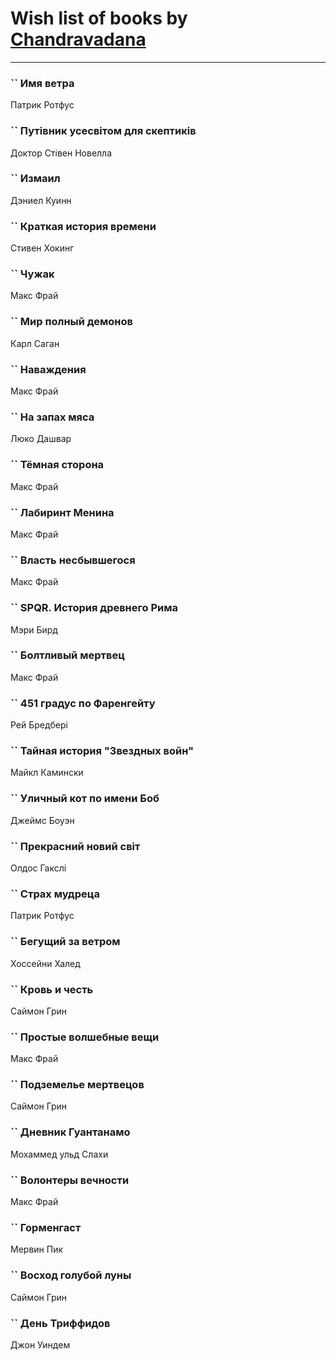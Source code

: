 # Wish list of books by [Chandravadana](https://plus.google.com/105866022348292919948)
---

### `` Имя ветра
Патрик Ротфус

### `` Путівник усесвітом для скептиків
Доктор Стівен Новелла

### `` Измаил
Дэниел Куинн

### `` Краткая история времени
Стивен Хокинг

### `` Чужак
Макс Фрай

### `` Мир полный демонов
Карл Саган

### `` Наваждения
Макс Фрай

### `` На запах мяса
Люко Дашвар

### `` Тёмная сторона
Макс Фрай

### `` Лабиринт Менина
Макс Фрай

### `` Власть несбывшегося
Макс Фрай

### `` SPQR. История древнего Рима
Мэри Бирд

### `` Болтливый мертвец
Макс Фрай

### `` 451 градус по Фаренгейту
Рей Бредбері

### `` Тайная история "Звездных войн"
Майкл Камински

### `` Уличный кот по имени Боб
Джеймс Боуэн

### `` Прекрасний новий світ
Олдос Гакслі

### `` Страх мудреца
Патрик Ротфус

### `` Бегущий за ветром
Хоссейни Халед

### `` Кровь и честь
Саймон Грин

### `` Простые волшебные вещи
Макс Фрай

### `` Подземелье мертвецов
Саймон Грин

### `` Дневник Гуантанамо
Мохаммед ульд Слахи

### `` Волонтеры вечности
Макс Фрай

### `` Горменгаст
Мервин Пик

### `` Восход голубой луны
Саймон Грин

### `` День Триффидов
Джон Уиндем

